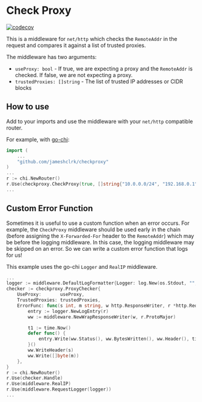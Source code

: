 # Check Proxy
[![codecov](https://codecov.io/gh/jameshclrk/checkproxy/branch/main/graph/badge.svg?token=4VUU7B25Z2)](https://codecov.io/gh/jameshclrk/checkproxy)

This is a middleware for `net/http` which checks the `RemoteAddr` in the request and compares it against a list of trusted proxies.

The middleware has two arguments:
 - `useProxy: bool` - If true, we are expecting a proxy and the `RemoteAddr` is checked. If false, we are not expecting a proxy.
 - `trustedProxies: []string` - The list of trusted IP addresses or CIDR blocks

## How to use
Add to your imports and use the middleware with your `net/http` compatible router.

For example, with [go-chi](https://github.com/go-chi/chi):

```go
import (
	...
	"github.com/jameshclrk/checkproxy"
)
...
r := chi.NewRouter()
r.Use(checkproxy.CheckProxy(true, []string{"10.0.0.0/24", "192.168.0.1"}))
...
```

## Custom Error Function
Sometimes it is useful to use a custom function when an error occurs. For example, the `CheckProxy` middleware should be used early in the chain (before assigning the `X-Forwarded-For` header to the `RemoteAddr`) which may be before the logging middleware. In this case, the logging middleware may be skipped on an error. So we can write a custom error function that logs for us!

This example uses the go-chi `Logger` and `RealIP` middleware.

```go
...
logger := middleware.DefaultLogFormatter{Logger: log.New(os.Stdout, "", log.LstdFlags), NoColor: !true}
checker := checkproxy.ProxyChecker{
	UseProxy:       useProxy,
	TrustedProxies: trustedProxies,
	ErrorFunc: func(s int, m string, w http.ResponseWriter, r *http.Request) {
		entry := logger.NewLogEntry(r)
		ww := middleware.NewWrapResponseWriter(w, r.ProtoMajor)

		t1 := time.Now()
		defer func() {
			entry.Write(ww.Status(), ww.BytesWritten(), ww.Header(), time.Since(t1), nil)
		}()
		ww.WriteHeader(s)
		ww.Write([]byte(m))
	},
}
r := chi.NewRouter()
r.Use(checker.Handle)
r.Use(middleware.RealIP)
r.Use(middleware.RequestLogger(logger))
...
```
